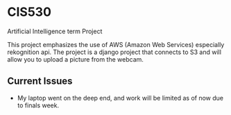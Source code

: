# CIS530
Artificial Intelligence term Project 

This project emphasizes the use of AWS (Amazon Web Services) especially rekognition api. The project is a django project that connects to S3 and will allow you to upload a picture from the webcam.

## Current Issues
* My laptop went on the deep end, and work will be limited as of now due to finals week.
